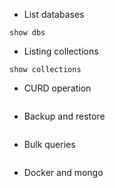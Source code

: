 * List databases
```
show dbs
```

* Listing collections
```
show collections
```

* CURD operation
```
```

* Backup and restore
```
```

* Bulk queries
```
```

* Docker and mongo
```
```
